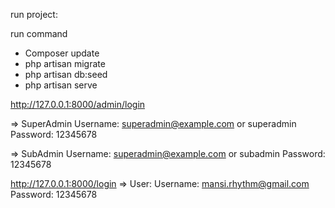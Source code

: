 run project:

run command 

- Composer update
- php artisan migrate
- php artisan db:seed
- php artisan serve

http://127.0.0.1:8000/admin/login

=> SuperAdmin
Username: superadmin@example.com or superadmin
Password: 12345678


=> SubAdmin
Username: superadmin@example.com or subadmin
Password: 12345678

http://127.0.0.1:8000/login
=> User:
Username: mansi.rhythm@gmail.com
Password: 12345678